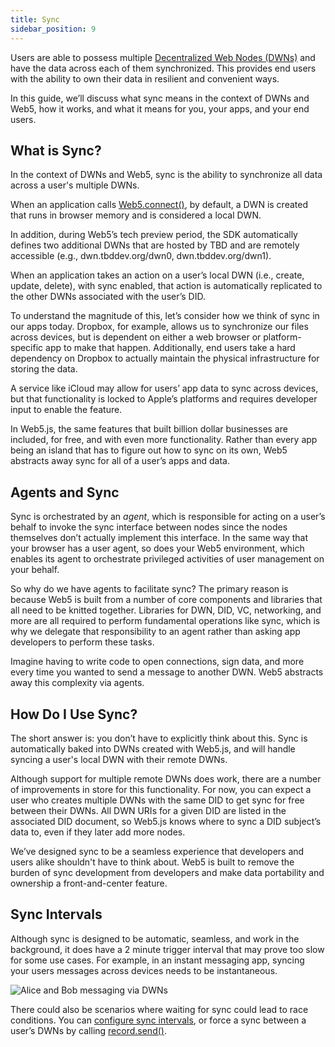 ```yaml
---
title: Sync
sidebar_position: 9
---
```



Users are able to possess multiple [Decentralized Web Nodes (DWNs)](/docs/web5/decentralized-web-nodes/what-are-dwns) and have the data across each of them synchronized. This provides end users with the ability to own their data in resilient and convenient ways. 

In this guide, we’ll discuss what sync means in the context of DWNs and Web5, how it works, and what it means for you, your apps, and your end users.


## What is Sync?

In the context of DWNs and Web5, sync is the ability to synchronize all data across a user's multiple DWNs. 

When an application calls [Web5.connect()](https://tbd54566975.github.io/web5-js/classes/_web5_api.Web5.html#connect), by default, a DWN is created that runs in browser memory and is considered a local DWN. 

In addition, during Web5’s tech preview period, the SDK automatically defines two additional DWNs that are hosted by TBD and are remotely accessible (e.g., dwn.tbddev.org/dwn0, dwn.tbddev.org/dwn1).

When an application takes an action on a user’s local DWN (i.e., create, update, delete), with sync enabled, that action is automatically replicated to the other DWNs associated with the user’s DID. 

To understand the magnitude of this, let’s consider how we think of sync in our apps today. Dropbox, for example, allows us to synchronize our files across devices, but is dependent on either a web browser or platform-specific app to make that happen. Additionally, end users take a hard dependency on Dropbox to actually maintain the physical infrastructure for storing the data.

A service like iCloud may allow for users’ app data to sync across devices, but that functionality is locked to Apple’s platforms and requires developer input to enable the feature. 

In Web5.js, the same features that built billion dollar businesses are included, for free, and with even more functionality. Rather than every app being an island that has to figure out how to sync on its own, Web5 abstracts away sync for all of a user’s apps and data.


## Agents and Sync

Sync is orchestrated by an _agent_, which is responsible for acting on a user’s behalf to invoke the sync interface between nodes since the nodes themselves don’t actually implement this interface. In the same way that your browser has a user agent, so does your Web5 environment, which enables its agent to orchestrate privileged activities of user management on your behalf.

So why do we have agents to facilitate sync? The primary reason is because Web5 is built from a number of core components and libraries that all need to be knitted together. Libraries for DWN, DID, VC, networking, and more are all required to perform fundamental operations like sync, which is why we delegate that responsibility to an agent rather than asking app developers to perform these tasks. 

Imagine having to write code to open connections, sign data, and more every time you wanted to send a message to another DWN. Web5 abstracts away this complexity via agents.


## How Do I Use Sync?

The short answer is: you don’t have to explicitly think about this. Sync is automatically baked into DWNs created with Web5.js, and will handle syncing a user's local DWN with their remote DWNs. 

Although support for multiple remote DWNs does work, there are a number of improvements in store for this functionality. For now, you can expect a user who creates multiple DWNs with the same DID to get sync for free between their DWNs. All DWN URIs for a given DID are listed in the associated DID document, so Web5.js knows where to sync a DID subject’s data to, even if they later add more nodes. 

We’ve designed sync to be a seamless experience that developers and users alike shouldn't have to think about. Web5 is built to remove the burden of sync development from developers and make data portability and ownership a front-and-center feature.


## Sync Intervals

Although sync is designed to be automatic, seamless, and work in the background, it does have a 2 minute trigger interval that may prove too slow for some use cases. For example, in an instant messaging app, syncing your users messages across devices needs to be instantaneous. 

![Alice and Bob messaging via DWNs](/img/alice-bob-dwn.png)

There could also be scenarios where waiting for sync could lead to race conditions. You can [configure sync intervals](/docs/web5/decentralized-web-nodes/web5-connect#configure-sync-interval-when-connecting-to-web5), or force a sync between a user’s DWNs by calling [record.send()](https://tbd54566975.github.io/web5-js/classes/_web5_api.DwnApi.html#records).

